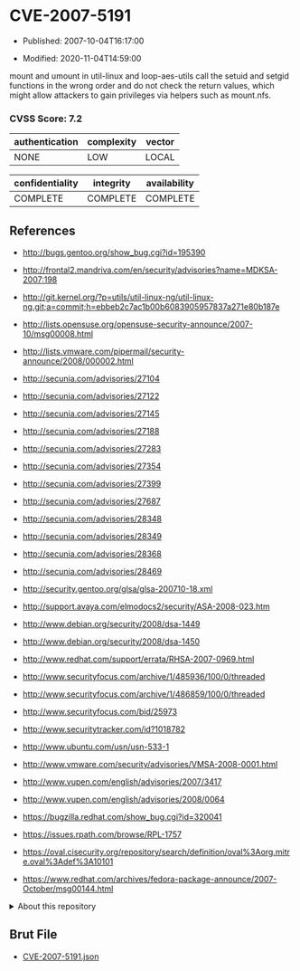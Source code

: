# CVE-2007-5191

- Published: 2007-10-04T16:17:00

- Modified: 2020-11-04T14:59:00

mount and umount in util-linux and loop-aes-utils call the setuid and setgid functions in the wrong order and do not check the return values, which might allow attackers to gain privileges via helpers such as mount.nfs.

### CVSS Score: **7.2**

| authentication | complexity | vector |
| --- | --- | --- |
| NONE | LOW | LOCAL |

| confidentiality | integrity | availability |
| --- | --- | --- |
| COMPLETE | COMPLETE | COMPLETE |

## References

* http://bugs.gentoo.org/show_bug.cgi?id=195390

* http://frontal2.mandriva.com/en/security/advisories?name=MDKSA-2007:198

* http://git.kernel.org/?p=utils/util-linux-ng/util-linux-ng.git;a=commit;h=ebbeb2c7ac1b00b6083905957837a271e80b187e

* http://lists.opensuse.org/opensuse-security-announce/2007-10/msg00008.html

* http://lists.vmware.com/pipermail/security-announce/2008/000002.html

* http://secunia.com/advisories/27104

* http://secunia.com/advisories/27122

* http://secunia.com/advisories/27145

* http://secunia.com/advisories/27188

* http://secunia.com/advisories/27283

* http://secunia.com/advisories/27354

* http://secunia.com/advisories/27399

* http://secunia.com/advisories/27687

* http://secunia.com/advisories/28348

* http://secunia.com/advisories/28349

* http://secunia.com/advisories/28368

* http://secunia.com/advisories/28469

* http://security.gentoo.org/glsa/glsa-200710-18.xml

* http://support.avaya.com/elmodocs2/security/ASA-2008-023.htm

* http://www.debian.org/security/2008/dsa-1449

* http://www.debian.org/security/2008/dsa-1450

* http://www.redhat.com/support/errata/RHSA-2007-0969.html

* http://www.securityfocus.com/archive/1/485936/100/0/threaded

* http://www.securityfocus.com/archive/1/486859/100/0/threaded

* http://www.securityfocus.com/bid/25973

* http://www.securitytracker.com/id?1018782

* http://www.ubuntu.com/usn/usn-533-1

* http://www.vmware.com/security/advisories/VMSA-2008-0001.html

* http://www.vupen.com/english/advisories/2007/3417

* http://www.vupen.com/english/advisories/2008/0064

* https://bugzilla.redhat.com/show_bug.cgi?id=320041

* https://issues.rpath.com/browse/RPL-1757

* https://oval.cisecurity.org/repository/search/definition/oval%3Aorg.mitre.oval%3Adef%3A10101

* https://www.redhat.com/archives/fedora-package-announce/2007-October/msg00144.html

<details>
<summary>About this repository</summary> 

  This repository is part of the project [Live Hack CVE](https://github.com/Live-Hack-CVE). Main website can be found [www.live-hack.org](https://www.live-hack.org) 
  
  Made by [Sn0wAlice](https://github.com/Sn0wAlice) for the people that care about security and need to have a feed of the latest CVEs. Hope you enjoy it, don't forget to star the repo and follow me on [Twitter](https://twitter.com/Sn0wAlice) and [Github](https://github.com/Sn0wAlice). And that is my [personnal website](https://www.alice-snow.me/)

  - [Home Page](https://github.com/Live-Hack-CVE)
  - [Framework](https://github.com/Live-Hack-CVE/cve-framework)
  - [CVE database](https://github.com/Live-Hack-CVE/full_database)
  - [Changelog](https://github.com/Live-Hack-CVE/Changelog)
</details>

## Brut File

* [CVE-2007-5191.json](https://raw.githubusercontent.com/Live-Hack-CVE/full_database/main/cves/2007/CVE-2007-5191.json)

